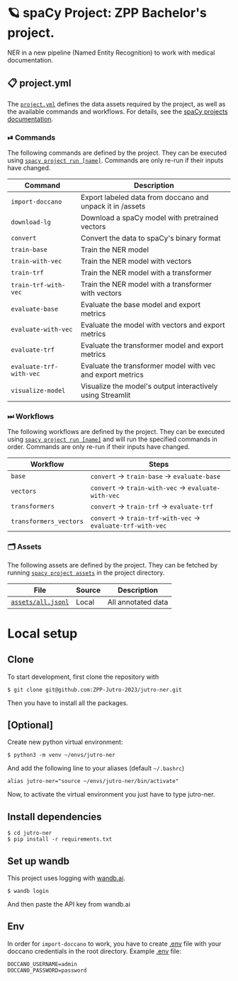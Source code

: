 <!-- SPACY PROJECT: AUTO-GENERATED DOCS START (do not remove) -->

# 🪐 spaCy Project: ZPP Bachelor's project.

NER in a new pipeline (Named Entity Recognition) to work with medical documentation.

## 📋 project.yml

The [`project.yml`](project.yml) defines the data assets required by the
project, as well as the available commands and workflows. For details, see the
[spaCy projects documentation](https://spacy.io/usage/projects).

### ⏯ Commands

The following commands are defined by the project. They
can be executed using [`spacy project run [name]`](https://spacy.io/api/cli#project-run).
Commands are only re-run if their inputs have changed.

| Command | Description |
| --- | --- |
| `import-doccano` | Export labeled data from doccano and unpack it in /assets |
| `download-lg` | Download a spaCy model with pretrained vectors |
| `convert` | Convert the data to spaCy's binary format |
| `train-base` | Train the NER model |
| `train-with-vec` | Train the NER model with vectors |
| `train-trf` | Train the NER model with a transformer |
| `train-trf-with-vec` | Train the NER model with a transformer with vectors |
| `evaluate-base` | Evaluate the base model and export metrics |
| `evaluate-with-vec` | Evaluate the model with vectors and export metrics |
| `evaluate-trf` | Evaluate the transformer model and export metrics |
| `evaluate-trf-with-vec` | Evaluate the transformer model with vec and export metrics |
| `visualize-model` | Visualize the model's output interactively using Streamlit |

### ⏭ Workflows

The following workflows are defined by the project. They
can be executed using [`spacy project run [name]`](https://spacy.io/api/cli#project-run)
and will run the specified commands in order. Commands are only re-run if their
inputs have changed.

| Workflow | Steps |
| --- | --- |
| `base` | `convert` &rarr; `train-base` &rarr; `evaluate-base` |
| `vectors` | `convert` &rarr; `train-with-vec` &rarr; `evaluate-with-vec` |
| `transformers` | `convert` &rarr; `train-trf` &rarr; `evaluate-trf` |
| `transformers_vectors` | `convert` &rarr; `train-trf-with-vec` &rarr; `evaluate-trf-with-vec` |

### 🗂 Assets

The following assets are defined by the project. They can
be fetched by running [`spacy project assets`](https://spacy.io/api/cli#project-assets)
in the project directory.

| File | Source | Description |
| --- | --- | --- |
| [`assets/all.jsonl`](assets/all.jsonl) | Local | All annotated data |

<!-- SPACY PROJECT: AUTO-GENERATED DOCS END (do not remove) -->

# Local setup
## Clone
To start development, first clone the repository with
```
$ git clone git@github.com:ZPP-Jutro-2023/jutro-ner.git
```
Then you have to install all the packages.

## [Optional]
Create new python virtual environment:
```
$ python3 -m venv ~/envs/jutro-ner
```
And add the following line to your aliases (default `~/.bashrc`)
```
alias jutro-ner="source ~/envs/jutro-ner/bin/activate"
```
Now, to activate the virtual environment you just have to type jutro-ner.

## Install dependencies
```
$ cd jutro-ner
$ pip install -r requirements.txt
```

## Set up wandb
This project uses logging with [wandb.ai](https://wandb.ai/).
```
$ wandb login
```
And then paste the API key from wandb.ai

## Env
In order for `import-doccano` to work, you have to create [.env](./.env) file with your doccano credentials in the root directory.
Example [.env]() file:
```
DOCCANO_USERNAME=admin
DOCCANO_PASSWORD=password
```
